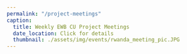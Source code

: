 ```yaml
---
permalink: "/project-meetings"
caption:
  title: Weekly EWB CU Project Meetings
  date_location: Click for details
  thumbnail: ./assets/img/events/rwanda_meeting_pic.JPG
---
```

